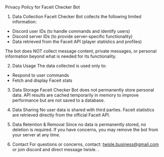 Privacy Policy for Faceit Checker Bot

1. Data Collection
Faceit Checker Bot collects the following limited information:
- Discord user IDs (to handle commands and identify users)
- Discord server IDs (to provide server-specific functionality)
- Data retrieved from the Faceit API (player statistics and profiles)

The bot does NOT collect message content, private messages, or personal information beyond what is needed for its functionality.

2. Data Usage
The data collected is used only to:
- Respond to user commands
- Fetch and display Faceit stats

3. Data Storage
Faceit Checker Bot does not permanently store personal data. API results are cached temporarily in memory to improve performance but are not saved to a database.

4. Data Sharing
No user data is shared with third parties. Faceit statistics are retrieved directly from the official Faceit API.

5. Data Retention & Removal
Since no data is permanently stored, no deletion is required. If you have concerns, you may remove the bot from your server at any time.

6. Contact
For questions or concerns, contact: twisle.business@gmail.com or join discord and direct message twisle.
.
